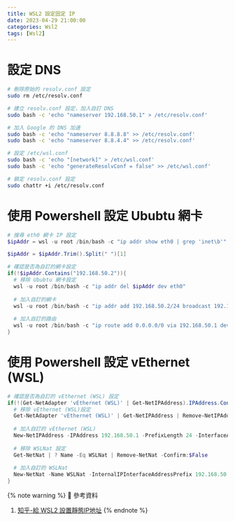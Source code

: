 ```yaml
---
title: WSL2 設定固定 IP
date: 2023-04-29 21:00:00
categories: Wsl2
tags: [Wsl2]
---
```


# 設定 DNS
```bash
# 刪除原始的 resolv.conf 設定
sudo rm /etc/resolv.conf

# 建立 resolv.conf 設定，加入自訂 DNS
sudo bash -c 'echo "nameserver 192.168.50.1" > /etc/resolv.conf'

# 加入 Google 的 DNS 加速
sudo bash -c 'echo "nameserver 8.8.8.8" >> /etc/resolv.conf'
sudo bash -c 'echo "nameserver 8.8.4.4" >> /etc/resolv.conf'

# 設定 /etc/wsl.conf
sudo bash -c 'echo "[network]" > /etc/wsl.conf'
sudo bash -c 'echo "generateResolvConf = false" >> /etc/wsl.conf'

# 鎖定 resolv.conf 設定
sudo chattr +i /etc/resolv.conf
```

<!--more-->

# 使用 Powershell 設定 Ububtu 網卡
```powershell
# 搜尋 eth0 網卡 IP 設定
$ipAddr = wsl -u root /bin/bash -c "ip addr show eth0 | grep 'inet\b'"

$ipAddr = $ipAddr.Trim().Split(" ")[1]

# 確認是否為自訂的網卡設定
if(!$ipAddr.Contains("192.168.50.2")){
  # 移除 Ububtu 網卡設定
  wsl -u root /bin/bash -c "ip addr del $ipAddr dev eth0"
  
  # 加入自訂的網卡
  wsl -u root /bin/bash -c "ip addr add 192.168.50.2/24 broadcast 192.168.50.255 dev eth0"
  
  # 加入自訂的路由
  wsl -u root /bin/bash -c "ip route add 0.0.0.0/0 via 192.168.50.1 dev eth0"
}
```
<!-- sudo ip addr del $(ip addr show eth0 | grep 'inet\b' | awk '{print $2}' | head -n 1) dev eth0 -->
<!-- sudo ip addr add 192.168.50.2/24 broadcast 192.168.50.255 dev eth0 -->
<!-- sudo ip route add 0.0.0.0/0 via 192.168.50.1 dev eth0 -->

# 使用 Powershell 設定 vEthernet (WSL)
```powershell
# 確認是否為自訂的 vEthernet (WSL) 設定
if(!(Get-NetAdapter 'vEthernet (WSL)' | Get-NetIPAddress).IPAddress.Contains('192.168.50.1')){
  # 移除 vEthernet (WSL)設定
  Get-NetAdapter 'vEthernet (WSL)' | Get-NetIPAddress | Remove-NetIPAddress -Confirm:$False
  
  # 加入自訂的 vEthernet (WSL)
  New-NetIPAddress -IPAddress 192.168.50.1 -PrefixLength 24 -InterfaceAlias 'vEthernet (WSL)'
  
  # 移除 WSLNat 設定
  Get-NetNat | ? Name -Eq WSLNat | Remove-NetNat -Confirm:$False
  
  # 加入自訂的 WSLNat
  New-NetNat -Name WSLNat -InternalIPInterfaceAddressPrefix 192.168.50.0/24;
}
```

{% note warning %}
📜 參考資料
1. [知乎-給 WSL2 設置靜態IP地址](https://zhuanlan.zhihu.com/p/380779630)
{% endnote %}